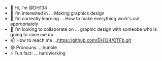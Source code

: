 - 👋 Hi, I’m @DH134
- 👀 I’m interested in ... Making graphics design 
- 🌱 I’m currently learning ... How to make everything work's out appropriately 
- 💞️ I’m looking to collaborate on ... graphic design with someobe who is going to raise me up 
- 📫 How to reach me ...https://github.com/DH134/OTFb.git
- 😄 Pronouns: ...hunble 
- ⚡ Fun fact: ... hardworking 

<!---
DH134/DH134 is a ✨ special ✨ repository because its `README.md` (this file) appears on your GitHub profile.
You can click the Preview link to take a look at your changes.
--->
